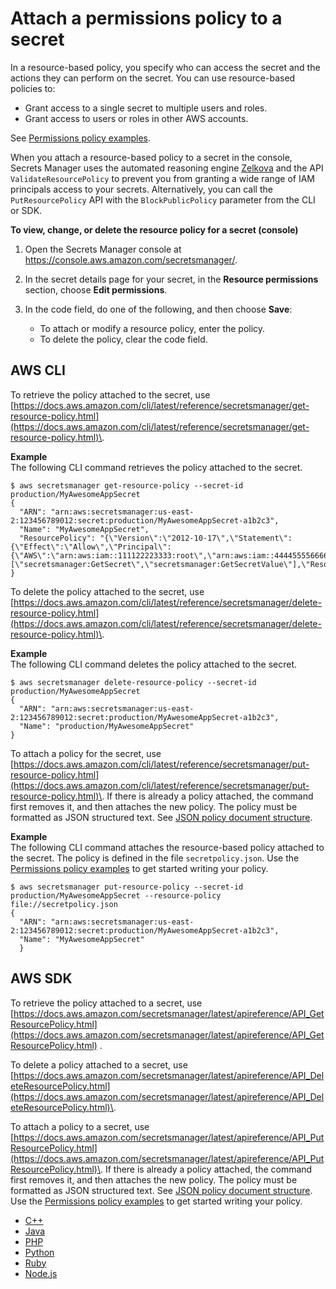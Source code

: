 # Attach a permissions policy to a secret<a name="auth-and-access_resource-policies"></a>

In a resource\-based policy, you specify who can access the secret and the actions they can perform on the secret\. You can use resource\-based policies to:
+ Grant access to a single secret to multiple users and roles\. 
+ Grant access to users or roles in other AWS accounts\.

See [Permissions policy examples](auth-and-access_examples.md)\.

When you attach a resource\-based policy to a secret in the console, Secrets Manager uses the automated reasoning engine [Zelkova](https://aws.amazon.com/blogs/security/protect-sensitive-data-in-the-cloud-with-automated-reasoning-zelkova/) and the API `ValidateResourcePolicy` to prevent you from granting a wide range of IAM principals access to your secrets\. Alternatively, you can call the `PutResourcePolicy` API with the `BlockPublicPolicy` parameter from the CLI or SDK\. 

**To view, change, or delete the resource policy for a secret \(console\)**

1. Open the Secrets Manager console at [https://console\.aws\.amazon\.com/secretsmanager/](https://console.aws.amazon.com/secretsmanager/)\.

1. In the secret details page for your secret, in the **Resource permissions** section, choose **Edit permissions**\.

1. In the code field, do one of the following, and then choose **Save**:
   + To attach or modify a resource policy, enter the policy\. 
   + To delete the policy, clear the code field\.

## AWS CLI<a name="auth-and-access_resource_cli"></a>

To retrieve the policy attached to the secret, use [https://docs.aws.amazon.com/cli/latest/reference/secretsmanager/get-resource-policy.html](https://docs.aws.amazon.com/cli/latest/reference/secretsmanager/get-resource-policy.html)\.

**Example**  
The following CLI command retrieves the policy attached to the secret\.  

```
$ aws secretsmanager get-resource-policy --secret-id production/MyAwesomeAppSecret
{
  "ARN": "arn:aws:secretsmanager:us-east-2:123456789012:secret:production/MyAwesomeAppSecret-a1b2c3",
  "Name": "MyAwesomeAppSecret",
  "ResourcePolicy": "{\"Version\":\"2012-10-17\",\"Statement\":{\"Effect\":\"Allow\",\"Principal\":{\"AWS\":\"arn:aws:iam::111122223333:root\",\"arn:aws:iam::444455556666:root\"},\"Action\":[\"secretsmanager:GetSecret\",\"secretsmanager:GetSecretValue\"],\"Resource\":\"*\"}}"
}
```

To delete the policy attached to the secret, use [https://docs.aws.amazon.com/cli/latest/reference/secretsmanager/delete-resource-policy.html](https://docs.aws.amazon.com/cli/latest/reference/secretsmanager/delete-resource-policy.html)\.

**Example**  
The following CLI command deletes the policy attached to the secret\.  

```
$ aws secretsmanager delete-resource-policy --secret-id production/MyAwesomeAppSecret
{
  "ARN": "arn:aws:secretsmanager:us-east-2:123456789012:secret:production/MyAwesomeAppSecret-a1b2c3",
  "Name": "production/MyAwesomeAppSecret"
}
```

To attach a policy for the secret, use [https://docs.aws.amazon.com/cli/latest/reference/secretsmanager/put-resource-policy.html](https://docs.aws.amazon.com/cli/latest/reference/secretsmanager/put-resource-policy.html)\. If there is already a policy attached, the command first removes it, and then attaches the new policy\. The policy must be formatted as JSON structured text\. See [JSON policy document structure](https://docs.aws.amazon.com/IAM/latest/UserGuide/access_policies.html#policies-introduction)\.

**Example**  
The following CLI command attaches the resource\-based policy attached to the secret\. The policy is defined in the file `secretpolicy.json`\. Use the [Permissions policy examples](auth-and-access_examples.md) to get started writing your policy\.  

```
$ aws secretsmanager put-resource-policy --secret-id production/MyAwesomeAppSecret --resource-policy file://secretpolicy.json 
{
  "ARN": "arn:aws:secretsmanager:us-east-2:123456789012:secret:production/MyAwesomeAppSecret-a1b2c3",
  "Name": "MyAwesomeAppSecret"
  }
```

## AWS SDK<a name="auth-and-access_resource_sdk"></a>

To retrieve the policy attached to a secret, use [https://docs.aws.amazon.com/secretsmanager/latest/apireference/API_GetResourcePolicy.html](https://docs.aws.amazon.com/secretsmanager/latest/apireference/API_GetResourcePolicy.html) \.

To delete a policy attached to a secret, use [https://docs.aws.amazon.com/secretsmanager/latest/apireference/API_DeleteResourcePolicy.html](https://docs.aws.amazon.com/secretsmanager/latest/apireference/API_DeleteResourcePolicy.html)\.

To attach a policy to a secret, use [https://docs.aws.amazon.com/secretsmanager/latest/apireference/API_PutResourcePolicy.html](https://docs.aws.amazon.com/secretsmanager/latest/apireference/API_PutResourcePolicy.html)\. If there is already a policy attached, the command first removes it, and then attaches the new policy\. The policy must be formatted as JSON structured text\. See [JSON policy document structure](https://docs.aws.amazon.com/IAM/latest/UserGuide/access_policies.html#policies-introduction)\. Use the [Permissions policy examples](auth-and-access_examples.md) to get started writing your policy\.
+ [C\+\+](http://sdk.amazonaws.com/cpp/api/LATEST/namespace_aws_1_1_secrets_manager.html)
+ [Java](https://docs.aws.amazon.com/AWSJavaSDK/latest/javadoc/com/amazonaws/services/secretsmanager/package-summary.html)
+ [PHP](https://docs.aws.amazon.com//aws-sdk-php/v3/api/namespace-Aws.SecretsManager.html)
+ [Python](https://boto3.amazonaws.com/v1/documentation/api/latest/reference/services/secretsmanager.html)
+ [Ruby](https://docs.aws.amazon.com/sdk-for-ruby/v3/api/Aws/SecretsManager.html)
+ [Node\.js](https://docs.aws.amazon.com/AWSJavaScriptSDK/latest/AWS/SecretsManager.html)